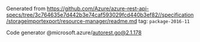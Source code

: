 Generated from https://github.com/Azure/azure-rest-api-specs/tree/3c764635e7d442b3e74caf593029fcd440b3ef82//specification/storageimportexport/resource-manager/readme.md tag: `package-2016-11`

Code generator @microsoft.azure/autorest.go@2.1.178


